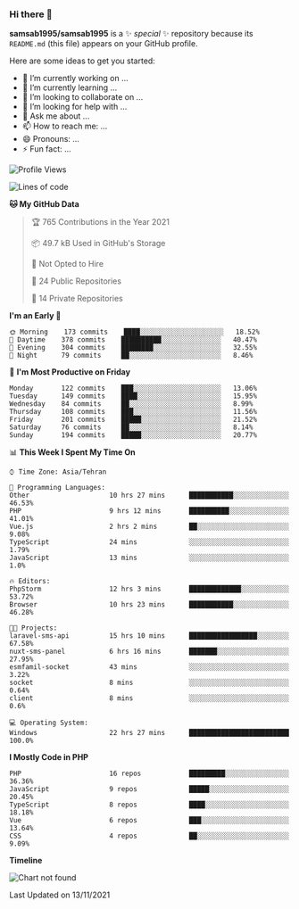 ### Hi there 👋

**samsab1995/samsab1995** is a ✨ _special_ ✨ repository because its `README.md` (this file) appears on your GitHub profile.

Here are some ideas to get you started:

- 🔭 I’m currently working on ...
- 🌱 I’m currently learning ...
- 👯 I’m looking to collaborate on ...
- 🤔 I’m looking for help with ...
- 💬 Ask me about ...
- 📫 How to reach me: ...
- 😄 Pronouns: ...
- ⚡ Fun fact: ...

<!--START_SECTION:waka-->
![Profile Views](http://img.shields.io/badge/Profile%20Views-0-blue)

![Lines of code](https://img.shields.io/badge/From%20Hello%20World%20I%27ve%20Written-867281%20lines%20of%20code-blue)

**🐱 My GitHub Data** 

> 🏆 765 Contributions in the Year 2021
 > 
> 📦 49.7 kB Used in GitHub's Storage 
 > 
> 🚫 Not Opted to Hire
 > 
> 📜 24 Public Repositories 
 > 
> 🔑 14 Private Repositories  
 > 
**I'm an Early 🐤** 

```text
🌞 Morning    173 commits    ████░░░░░░░░░░░░░░░░░░░░░   18.52% 
🌆 Daytime    378 commits    ██████████░░░░░░░░░░░░░░░   40.47% 
🌃 Evening    304 commits    ████████░░░░░░░░░░░░░░░░░   32.55% 
🌙 Night      79 commits     ██░░░░░░░░░░░░░░░░░░░░░░░   8.46%

```
📅 **I'm Most Productive on Friday** 

```text
Monday       122 commits    ███░░░░░░░░░░░░░░░░░░░░░░   13.06% 
Tuesday      149 commits    ████░░░░░░░░░░░░░░░░░░░░░   15.95% 
Wednesday    84 commits     ██░░░░░░░░░░░░░░░░░░░░░░░   8.99% 
Thursday     108 commits    ███░░░░░░░░░░░░░░░░░░░░░░   11.56% 
Friday       201 commits    █████░░░░░░░░░░░░░░░░░░░░   21.52% 
Saturday     76 commits     ██░░░░░░░░░░░░░░░░░░░░░░░   8.14% 
Sunday       194 commits    █████░░░░░░░░░░░░░░░░░░░░   20.77%

```


📊 **This Week I Spent My Time On** 

```text
⌚︎ Time Zone: Asia/Tehran

💬 Programming Languages: 
Other                    10 hrs 27 mins      ███████████░░░░░░░░░░░░░░   46.53% 
PHP                      9 hrs 12 mins       ██████████░░░░░░░░░░░░░░░   41.01% 
Vue.js                   2 hrs 2 mins        ██░░░░░░░░░░░░░░░░░░░░░░░   9.08% 
TypeScript               24 mins             ░░░░░░░░░░░░░░░░░░░░░░░░░   1.79% 
JavaScript               13 mins             ░░░░░░░░░░░░░░░░░░░░░░░░░   1.0%

🔥 Editors: 
PhpStorm                 12 hrs 3 mins       █████████████░░░░░░░░░░░░   53.72% 
Browser                  10 hrs 23 mins      ███████████░░░░░░░░░░░░░░   46.28%

🐱‍💻 Projects: 
laravel-sms-api          15 hrs 10 mins      █████████████████░░░░░░░░   67.58% 
nuxt-sms-panel           6 hrs 16 mins       ███████░░░░░░░░░░░░░░░░░░   27.95% 
esmfamil-socket          43 mins             ░░░░░░░░░░░░░░░░░░░░░░░░░   3.22% 
socket                   8 mins              ░░░░░░░░░░░░░░░░░░░░░░░░░   0.64% 
client                   8 mins              ░░░░░░░░░░░░░░░░░░░░░░░░░   0.6%

💻 Operating System: 
Windows                  22 hrs 27 mins      █████████████████████████   100.0%

```

**I Mostly Code in PHP** 

```text
PHP                      16 repos            █████████░░░░░░░░░░░░░░░░   36.36% 
JavaScript               9 repos             █████░░░░░░░░░░░░░░░░░░░░   20.45% 
TypeScript               8 repos             ████░░░░░░░░░░░░░░░░░░░░░   18.18% 
Vue                      6 repos             ███░░░░░░░░░░░░░░░░░░░░░░   13.64% 
CSS                      4 repos             ██░░░░░░░░░░░░░░░░░░░░░░░   9.09%

```


**Timeline**

![Chart not found](https://raw.githubusercontent.com/samsab1995/samsab1995/main/charts/bar_graph.png) 


 Last Updated on 13/11/2021
<!--END_SECTION:waka-->
